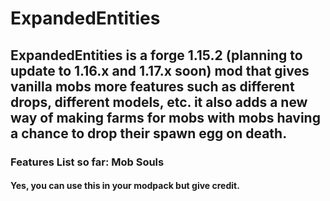 # ExpandedEntities 
## ExpandedEntities is a forge 1.15.2 (planning to update to 1.16.x and 1.17.x soon) mod that gives vanilla mobs more features such as different drops, different models, etc. it also adds a new way of making farms for mobs with mobs having a chance to drop their spawn egg on death.
### Features List so far: Mob Souls
#### Yes, you can use this in your modpack but give credit.
